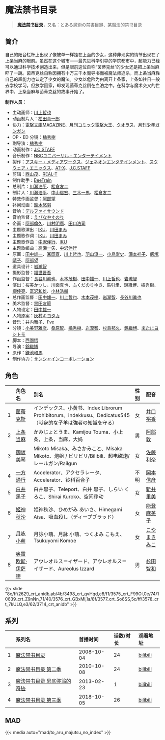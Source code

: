 # 魔法禁书目录


> <u>**[魔法禁书目录](https://bgm.tv/subject/1014)**</u>，又名：とある魔術の禁書目録、某魔法的禁书目录

## 简介

自己的阳台栏杆上出现了像被单一样挂在上面的少女，这种非现实的情节出现在了上条当麻的眼前。虽然在这个城市——最先进科学引导的学院都市中，超能力已经可以通过科学技术创造出来，但是眼前这位自称“茵蒂克丝”的少女还是把上条当麻吓了一跳。茵蒂克丝自称因拥有十万三千本魔导书而被魔法师追杀，而上条当麻靠自己的超能力也认定了少女的魔法。少女以危险为由离开上条家，上条如往日一般去学校学习，但放学回家，却发现茵蒂克丝倒在血泊之中。在科学与魔术交叉的世界中，上条当麻与茵蒂克丝的故事开始了。

**制作人员：**
- 主动画师：[川上哲也](https://bgm.tv/person/3515)
- 动画制片人：[柏田真一郎](https://bgm.tv/person/12413)
- 协力：[電撃文庫MAGAZINE](https://bgm.tv/person/8779)、[月刊コミック電撃大王](https://bgm.tv/person/6715)、[クオラス](https://bgm.tv/person/49494)、[月刊少年ガンガン](https://bgm.tv/person/7593)
- OP・ED 分镜：[橘秀樹](https://bgm.tv/person/746)
- 副导演：[橘秀樹](https://bgm.tv/person/746)
- 动画制作：[J.C.STAFF](https://bgm.tv/person/390)
- 音乐制作：[NBCユニバーサル・エンターテイメント](https://bgm.tv/person/3750)
- 製作：[アスキー・メディアワークス](https://bgm.tv/person/6140)、[ジェネオンエンタテインメント](https://bgm.tv/person/1470)、[スクウェア・エニックス](https://bgm.tv/person/497)、[AT-X](https://bgm.tv/person/230)、[J.C.STAFF](https://bgm.tv/person/390)
- 剪辑：[西山茂](https://bgm.tv/person/6004)、[REAL-T](https://bgm.tv/person/46772)
- 制作助手：[BeeTrain](https://bgm.tv/person/6346)
- 总制片：[川瀬浩平](https://bgm.tv/person/6755)、[松倉友二](https://bgm.tv/person/2654)
- 制片人：[川瀬浩平](https://bgm.tv/person/6755)、[中山信宏](https://bgm.tv/person/5777)、[三木一馬](https://bgm.tv/person/5778)、[松倉友二](https://bgm.tv/person/2654)
- 特效作画监督：[阿部望](https://bgm.tv/person/11560)
- 补间动画：[鈴木悠羽](https://bgm.tv/person/37107)
- 音响：[デルファイサウンド](https://bgm.tv/person/29859)
- 音响监督：[えびなやすのり](https://bgm.tv/person/1395)
- 企画：[阿部倫久](https://bgm.tv/person/1355)、[川村明廣](https://bgm.tv/person/238)、[田口浩司](https://bgm.tv/person/85)
- 主题歌演出：[IKU](https://bgm.tv/person/7800)、[川田まみ](https://bgm.tv/person/5747)
- 主题歌作词：[IKU](https://bgm.tv/person/7800)、[川田まみ](https://bgm.tv/person/5747)
- 主题歌作曲：[中沢伴行](https://bgm.tv/person/6403)、[IKU](https://bgm.tv/person/7800)
- 主题歌编曲：[高瀬一矢](https://bgm.tv/person/6402)、[中沢伴行](https://bgm.tv/person/6403)
- 原画：[田中雄一](https://bgm.tv/person/3611)、[冨岡寛](https://bgm.tv/person/12227)、[川上哲也](https://bgm.tv/person/3515)、[羽山淳一](https://bgm.tv/person/1312)、[小島崇史](https://bgm.tv/person/12524)、[滝本祥子](https://bgm.tv/person/8862)、[飯塚晴子](https://bgm.tv/person/3313)、[阿部望](https://bgm.tv/person/11560)
- 道具设计：[岩瀧智](https://bgm.tv/person/3216)
- 摄影监督：[福世晋吾](https://bgm.tv/person/1141)
- 作画监督：[長谷川眞也](https://bgm.tv/person/727)、[木本茂樹](https://bgm.tv/person/12213)、[田中雄一](https://bgm.tv/person/3611)、[川上哲也](https://bgm.tv/person/3515)、[岩瀧智](https://bgm.tv/person/3216)
- 演出：[桜美かつし](https://bgm.tv/person/1019)、[川面真也](https://bgm.tv/person/7866)、[ふくだのりゆき](https://bgm.tv/person/755)、[馬引圭](https://bgm.tv/person/26744)、[錦織博](https://bgm.tv/person/388)、[橘秀樹](https://bgm.tv/person/746)、[柳伸亮](https://bgm.tv/person/12298)、[富沢和雄](https://bgm.tv/person/2548)、[小林浩輔](https://bgm.tv/person/25997)
- 总作画监督：[田中雄一](https://bgm.tv/person/3611)、[川上哲也](https://bgm.tv/person/3515)、[木本茂樹](https://bgm.tv/person/12213)、[岩瀧智](https://bgm.tv/person/3216)、[長谷川眞也](https://bgm.tv/person/727)
- 美术监督：[黒田友範](https://bgm.tv/person/8992)
- 人物设定：[田中雄一](https://bgm.tv/person/3611)
- 人物原案：[灰村キヨタカ](https://bgm.tv/person/3776)
- 音乐：[井内舞子](https://bgm.tv/person/3610)、[I've](https://bgm.tv/person/5775)
- 分镜：[小美野雅彦](https://bgm.tv/person/12423)、[桑原智](https://bgm.tv/person/2378)、[橘秀樹](https://bgm.tv/person/746)、[岩瀧智](https://bgm.tv/person/3216)、[杉島邦久](https://bgm.tv/person/949)、[錦織博](https://bgm.tv/person/388)、[米たにヨシトモ](https://bgm.tv/person/1270)
- 脚本：[西園悟](https://bgm.tv/person/462)
- 导演：[錦織博](https://bgm.tv/person/388)
- 原作：[鎌池和馬](https://bgm.tv/person/3608)
- 制作协力：[サンシャインコーポレーション](https://bgm.tv/person/57271)

## 角色

|     |   角色名   |   别名  | 性别 |  配音  |
|:--- |:------  |:----      |:---  |:--   |
| 1 | [茵蒂克斯](https://bgm.tv/character/2629) | インデックス、小黄书、Index Librorum Prohibitorum、indekkusu、Dedicatus545（献身的な子羊は強者の知識を守る） | 女 | [井口裕香](https://bgm.tv/person/4851) |
| 2 | [上条当麻](https://bgm.tv/character/3498) | かみじょとうま、Kamijou Touma、小上条，上条，当麻，大妈 | 男 | [阿部敦](https://bgm.tv/person/5015) |
| 3 | [御坂美琴](https://bgm.tv/character/3575) | Mikoto Misaka、みさかみこと、Misaka Mikoto、炮姐 / ビリビリ/Bilibili、超电磁炮/レールガン/Railgun | 女 | [佐藤利奈](https://bgm.tv/person/4670) |
| 4 | [一方通行](https://bgm.tv/character/10639) | Accelerator、アクセラレータ、Accelerator、铃科百合子 | 不明 | [岡本信彦](https://bgm.tv/person/4950) |
| 5 | [白井黑子](https://bgm.tv/character/3576) | 白井黒子、Teleport、白井 黒子、しらい くろこ、Shirai Kuroko、空间移动 | 女 | [新井里美](https://bgm.tv/person/4625) |
| 6 | [姬神秋沙](https://bgm.tv/character/3577) | 姫神秋沙、ひめがみ あいさ、Himegami Aisa、吸血殺し（ディープブラッド） | 女 | [能登麻美子](https://bgm.tv/person/3827) |
| 7 | [月咏小萌](https://bgm.tv/character/3578) | 月詠小萌、月詠 小萌、つくよみ こもえ、Tsukuyomi Komoe | 女 | [こやまきみこ](https://bgm.tv/person/4326) |
| 8 | [奥雷欧斯·伊萨德](https://bgm.tv/character/3714) | アウレオルス＝イザード、アウレオルス＝イザード、Aureolus Izzard | 男 | [杉田智和](https://bgm.tv/person/4513) |

{{< slide "8c/ff/2629_crt_anidb,ab/4b/3498_crt_qvHqd,c8/f1/3575_crt_F99OI,0e/74/10639_crt_Z9nNn,71/40/3576_crt_GBxMl,1a/8f/3577_crt_So6SS,5c/ff/3578_crt_7kULQ,e3/62/3714_crt_anidb" >}}

## 系列

|     |   系列名   |   首播时间  | 话数/时长  | 观看地址                                                      |
|:---  |:------    |:----      |:---       |:----------------------------------------------------------|
| 1 |[魔法禁书目录](https://bgm.tv/subject/1014)| 2008-10-04 | 24 | [bilibili](https://www.bilibili.com/bangumi/play/ep83810) |
| 2 |[魔法禁书目录 第二季](https://bgm.tv/subject/7843)| 2010-10-08 | 24 | [bilibili](https://www.bilibili.com/bangumi/play/ss964)         |
| 3 |[魔法禁书目录 恩底弥翁的奇迹](https://bgm.tv/subject/26804)| 2013-02-23 | 1 | [bilibili](https://www.bilibili.com/bangumi/play/ss965)         |
| 4 |[魔法禁书目录 第三季](https://bgm.tv/subject/226540)| 2018-10-05 | 26 | [bilibili](https://www.bilibili.com/bangumi/play/ss25617)       |


## MAD

{{< media  auto="mad/to_aru_majutsu_no_index"  >}}
